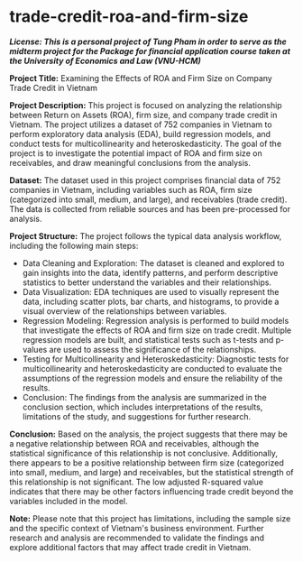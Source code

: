 # trade-credit-roa-and-firm-size

**_License:
This is a personal project of Tung Pham in order to serve as the midterm project for the Package for financial application course taken at the University of Economics and Law (VNU-HCM)_**

**Project Title:** Examining the Effects of ROA and Firm Size on Company Trade Credit in Vietnam  

**Project Description:**
This project is focused on analyzing the relationship between Return on Assets (ROA), firm size, and company trade credit in Vietnam. The project utilizes a dataset of 752 companies in Vietnam to perform exploratory data analysis (EDA), build regression models, and conduct tests for multicollinearity and heteroskedasticity. The goal of the project is to investigate the potential impact of ROA and firm size on receivables, and draw meaningful conclusions from the analysis.

**Dataset:**
The dataset used in this project comprises financial data of 752 companies in Vietnam, including variables such as ROA, firm size (categorized into small, medium, and large), and receivables (trade credit). The data is collected from reliable sources and has been pre-processed for analysis.

**Project Structure:**
The project follows the typical data analysis workflow, including the following main steps:

- Data Cleaning and Exploration: The dataset is cleaned and explored to gain insights into the data, identify patterns, and perform descriptive statistics to better understand the variables and their relationships.
- Data Visualization: EDA techniques are used to visually represent the data, including scatter plots, bar charts, and histograms, to provide a visual overview of the relationships between variables.
- Regression Modeling: Regression analysis is performed to build models that investigate the effects of ROA and firm size on trade credit. Multiple regression models are built, and statistical tests such as t-tests and p-values are used to assess the significance of the relationships.
- Testing for Multicollinearity and Heteroskedasticity: Diagnostic tests for multicollinearity and heteroskedasticity are conducted to evaluate the assumptions of the regression models and ensure the reliability of the results.
- Conclusion: The findings from the analysis are summarized in the conclusion section, which includes interpretations of the results, limitations of the study, and suggestions for further research.

**Conclusion:**
Based on the analysis, the project suggests that there may be a negative relationship between ROA and receivables, although the statistical significance of this relationship is not conclusive. Additionally, there appears to be a positive relationship between firm size (categorized into small, medium, and large) and receivables, but the statistical strength of this relationship is not significant. The low adjusted R-squared value indicates that there may be other factors influencing trade credit beyond the variables included in the model.

**Note:** Please note that this project has limitations, including the sample size and the specific context of Vietnam's business environment. Further research and analysis are recommended to validate the findings and explore additional factors that may affect trade credit in Vietnam.
